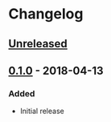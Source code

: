 # Changelog

## [Unreleased][]

[Unreleased]: https://github.com/chaostoolkit/chaostoolkit-google-cloud/compare/0.1.0...HEAD

## [0.1.0][] - 2018-04-13

[0.1.0]: https://github.com/chaostoolkit/chaostoolkit-google-cloud/tree/0.1.0

### Added

-   Initial release
